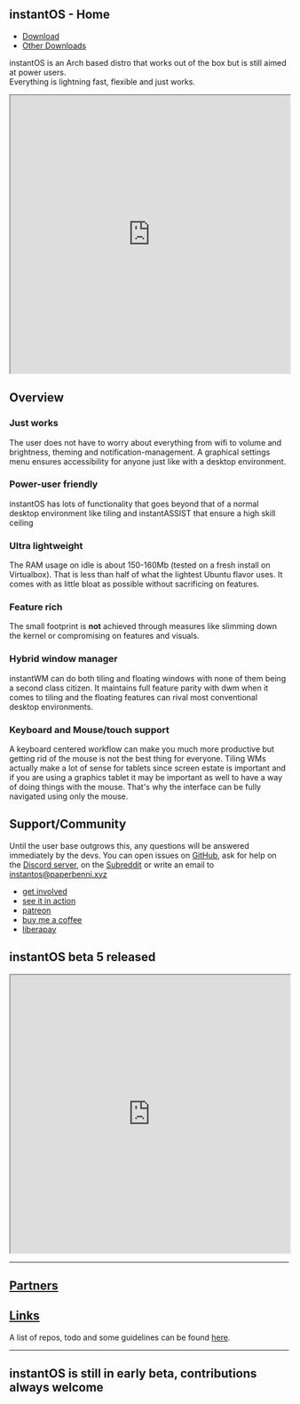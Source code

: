 ## instantOS - Home

<ul class="actions">
    <li><a href="https://github.com/instantOS/instantOS/releases/download/v5-beta/instantos_beta5_1.iso" class="button special icon fa-download">Download</a></li>
    <li><a href="https://instantos.io/download" class="button special icon fa-download">Other Downloads</a></li>
</ul>

instantOS is an Arch based distro that works out of the box but is still aimed
at power users.  
Everything is lightning fast, flexible and just works.

<div align="center">
    <iframe width="100%" height="500px" src="https://www.youtube.com/embed/kwfdLO5vgO8" frameborder="10" allow="accelerometer; autoplay; encrypted-media; gyroscope; picture-in-picture" allowfullscreen></iframe>
</div>

## Overview

### Just works

The user does not have to worry about everything from wifi to volume and
brightness, theming and notification-management. A graphical settings menu
ensures accessibility for anyone just like with a desktop environment.

### Power-user friendly

instantOS has lots of functionality that goes beyond that of a normal desktop
environment like tiling and instantASSIST that ensure a high skill ceiling

### Ultra lightweight

The RAM usage on idle is about 150-160Mb (tested on a fresh install on
Virtualbox). That is less than half of what the lightest Ubuntu flavor uses. It
comes with as little bloat as possible without sacrificing on features.

### Feature rich

The small footprint is **not** achieved through measures like slimming down the
kernel or compromising on features and visuals.

### Hybrid window manager

instantWM can do both tiling and floating windows with none of them being a
second class citizen. It maintains full feature parity with dwm when it comes
to tiling and the floating features can rival most conventional desktop environments.

### Keyboard and Mouse/touch support

A keyboard centered workflow can make you much more productive but getting rid
of the mouse is not the best thing for everyone. Tiling WMs actually make a lot
of sense for tablets since screen estate is important and if you are using a
graphics tablet it may be important as well to have a way of doing things with
the mouse. That's why the interface can be fully navigated using only the mouse.

## Support/Community

Until the user base outgrows this, any questions will be answered immediately
by the devs. You can open issues on [GitHub](https://github.com/instantOS),
ask for help on the [Discord server](https://discord.io/instantos), on the [Subreddit](https://reddit.com/r/instantos)
or write an email to [instantos@paperbenni.xyz](mailto:instantos@paperbenni.xyz)

<ul class="actions">
    <li><a href="https://github.com/instantos" class="button special icon fa-github">get involved</a></li>
    <li><a href="https://instantos.io/documentation" class="button special icon fa-youtube">see it in action</a></li>
    <li><a href="https://www.patreon.com/paperbenni" class="button special icon fa-patreon">patreon</a></li>
    <li><a href="https://www.buymeacoffee.com/paperbenni" class="button special icon fa-coffee">buy me a coffee</a></li>
    <li><a href="https://liberapay.com/paperbenni/" class="button special icon fa-piggy-bank">liberapay</a></li>
</ul>

## instantOS beta 5 released

<div align="center">
    <iframe width="100%" height="500px" src="https://www.youtube.com/embed/zqcEv3bdIAM" frameborder="10" allow="accelerometer; autoplay; encrypted-media; gyroscope; picture-in-picture" allowfullscreen></iframe>
</div>

-------------------

## [Partners](https://instantos.io/thanks)

## [Links](https://instantos.io/links)

A list of repos, todo and some guidelines can be found [here](https://instantos.io/links).

-------------------

## instantOS is still in early beta, contributions always welcome
